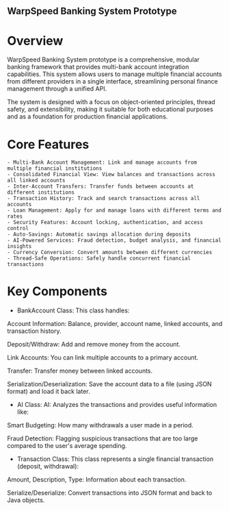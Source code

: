 <!-- @format -->

## WarpSpeed Banking System Prototype

# Overview

WarpSpeed Banking System prototype is a comprehensive, modular banking framework that provides multi-bank account integration capabilities. This system allows users to manage multiple financial accounts from different providers in a single interface, streamlining personal finance management through a unified API.

The system is designed with a focus on object-oriented principles, thread safety, and extensibility, making it suitable for both educational purposes and as a foundation for production financial applications.

# Core Features

    - Multi-Bank Account Management: Link and manage accounts from multiple financial institutions
    - Consolidated Financial View: View balances and transactions across all linked accounts
    - Inter-Account Transfers: Transfer funds between accounts at different institutions
    - Transaction History: Track and search transactions across all accounts
    - Loan Management: Apply for and manage loans with different terms and rates
    - Security Features: Account locking, authentication, and access control
    - Auto-Savings: Automatic savings allocation during deposits
    - AI-Powered Services: Fraud detection, budget analysis, and financial insights
    - Currency Conversion: Convert amounts between different currencies
    - Thread-Safe Operations: Safely handle concurrent financial transactions

# Key Components

- BankAccount Class:
  This class handles:

Account Information: Balance, provider, account name, linked accounts, and transaction history.

Deposit/Withdraw: Add and remove money from the account.

Link Accounts: You can link multiple accounts to a primary account.

Transfer: Transfer money between linked accounts.

Serialization/Deserialization: Save the account data to a file (using JSON format) and load it back later.

- AI Class:
  AI: Analyzes the transactions and provides useful information like:

Smart Budgeting: How many withdrawals a user made in a period.

Fraud Detection: Flagging suspicious transactions that are too large compared to the user's average spending.

- Transaction Class:
  This class represents a single financial transaction (deposit, withdrawal):

Amount, Description, Type: Information about each transaction.

Serialize/Deserialize: Convert transactions into JSON format and back to Java objects.
